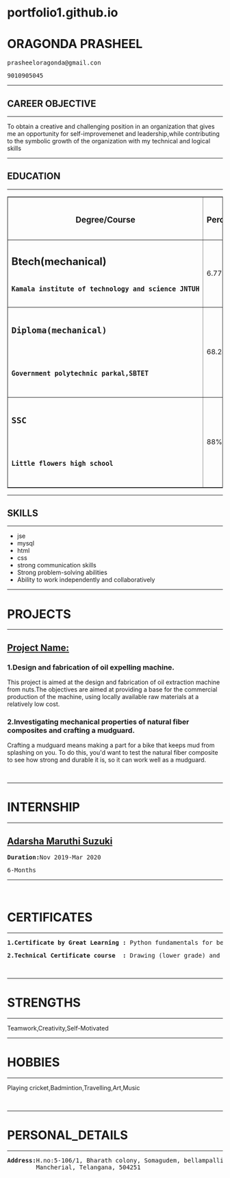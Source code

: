 # portfolio1.github.io
<!DOCTYPE >
<head>
    <meta charset="UTF-8">
    <meta name="viewport" content="width=device-width, initial-scale=1.0">
    <title>RESUME</title>
</head>
<body>
    <h1>ORAGONDA PRASHEEL</h1>
    <pre>prasheeloragonda@gmail.con</pre>
    <pre>9010905045</pre>
    <hr>
    <h2>CAREER OBJECTIVE</h2>
    <hr>
    <p>To obtain a creative and challenging position in an organization that gives me an opportunity for self-improvemenet and leadership,while contributing to the symbolic growth of the organization with my technical and logical skills</p>
    <hr>
    <h2>EDUCATION</h2>
    <hr>
    <table border>
        <tr>
            <th><h3>Degree/Course</h3></th>
            <th><h3>Percentage/CGPA</h3></th>
            <th><h3>Year of passing</h3></th>
        </tr>
        <tr>
            <td><h2>Btech(mechanical)</h2>
            <pre><h3>Kamala institute of technology and science JNTUH</h3></pre></td>
            <td>6.77</td>
            <td>2023</td>
        </tr>
        <tr>
            <td><pre><h2>Diploma(mechanical)</h2>
            <pre><h3>Government polytechnic parkal,SBTET</h3></pre></td>
            <td>68.24%</td>
            <td>2020</td>
        </tr>
            <td><pre><h2>SSC</h2>
            <pre><h3>Little flowers high school</h3></pre></td>
            <td>88%</td>
            <td>2017</td>
        </tr>
    </table>
    <hr>
    <h2>SKILLS</h2>
    <hr>
    <ul>
        <li>jse</li>
        <li>mysql</li>
        <li>html</li>
        <li>css</li>
        <li>strong communication skills</li>
        <li>Strong problem-solving abilities</li>
        <li>Ability to work independently and collaboratively</li>
    </ul>
    <hr>
    <h1>PROJECTS</h1>
    <hr>
   <h2><u>Project Name:</u></h2>
   <p><h3>1.Design and fabrication of oil expelling machine.</h3></p>
   <p>This project is aimed at the design and fabrication of oil extraction
    machine from nuts.The objectives are aimed at providing a base for
    the commercial production of the machine, using locally available
    raw materials at a relatively low cost.</p>
   
   <p><h3>2.Investigating mechanical properties of natural fiber composites and crafting a
    mudguard.</h3></p>
   <p>Crafting a mudguard means making a part for a bike that keeps mud
    from splashing on you. To do this, you'd want to test the natural fiber
    composite to see how strong and durable it is, so it can work well as
    a mudguard.</p>
    <br>
    <hr>
    <h1>INTERNSHIP</h1>
    <hr>
    <h2><u>Adarsha Maruthi Suzuki</u></h2>
    <b><pre>Duration:</b>Nov_2019-Mar_2020</pre>
    <pre>6-Months</pre>
    <hr>
    <br>
    <h1>CERTIFICATES</h1>
    <hr>
    <b><pre>1.Certificate by Great Learning : </b>Python fundamentals for beginners</pre>
    <b><pre>2.Technical Certificate course  : </b>Drawing (lower grade) and training</pre>
    <br>
    <hr>
    <h1>STRENGTHS</h1>
    <hr>
    <p>Teamwork,Creativity,Self-Motivated</p>
    <hr>
    <h1>HOBBIES</h1>
    <hr>
    <p>Playing cricket,Badmintion,Travelling,Art,Music</p>
    <br>
    <hr>
    <h1>PERSONAL_DETAILS</h1>
    <hr>
    <b><pre>Address:</b>H.no:5-106/1, Bharath colony, Somagudem, bellampalli
        Mancherial, Telangana, 504251</pre>
        <br>
</body>
